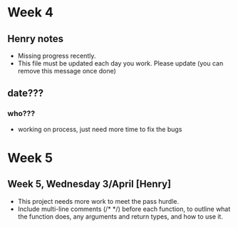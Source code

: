 
# Week 4
## Henry notes
- Missing progress recently. 
- This file must be updated each day you work. Please update (you can remove this message once done)

## date???

### who???
- working on process, just need more time to fix the bugs

# Week 5

## Week 5, Wednesday 3/April [Henry]
- This project needs more work to meet the pass hurdle.
- Include multi-line comments (/* */) before each function, to outline what the function does, any arguments and return types, and how to use it.


